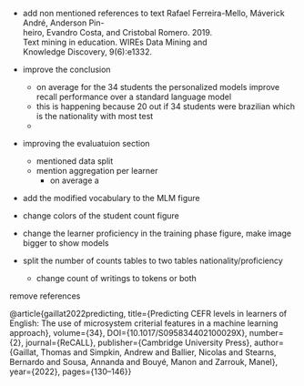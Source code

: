 
- add non mentioned references to text
	Rafael Ferreira-Mello, Máverick André, Anderson Pin-  
heiro, Evandro Costa, and Cristobal Romero. 2019.  
Text mining in education. WIREs Data Mining and  
Knowledge Discovery, 9(6):e1332.

-  improve the conclusion
	- on average for the 34 students  the personalized models improve recall performance over a standard language model 
	- this is happening because 20 out if 34 students were brazilian which is the nationality with most test 
	- 
- improving the evaluatuion section
	- mentioned data split 
	- mention aggregation per learner
		- on average a 
- add the modified vocabulary to the MLM figure 
- change colors of the student count figure
- change the learner proficiency in the training phase figure, make image bigger to show models
- split the number of counts tables to two tables nationality/proficiency
	- change count of writings  to tokens or both



remove references 

@article{gaillat2022predicting, title={Predicting CEFR levels in learners of English: The use of microsystem criterial features in a machine learning approach}, volume={34}, DOI={10.1017/S095834402100029X}, number={2}, journal={ReCALL}, publisher={Cambridge University Press}, author={Gaillat, Thomas and Simpkin, Andrew and Ballier, Nicolas and Stearns, Bernardo and Sousa, Annanda and Bouyé, Manon and Zarrouk, Manel}, year={2022}, pages={130–146}}

